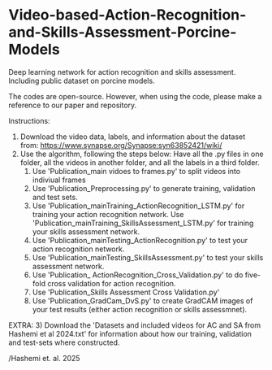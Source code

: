 # Video-based-Action-Recognition-and-Skills-Assessment-Porcine-Models
Deep learning network for action recognition and skills assessment. Including public dataset on porcine models.

The codes are open-source. However, when using the code, please make a reference to our paper and repository.

Instructions:

1) Download the video data, labels, and information about the dataset from: https://www.synapse.org/Synapse:syn63852421/wiki/
2) Use the algorithm, following the steps below:
   Have all the .py files in one folder, all the videos in another folder, and all the labels in a third folder.
   1) Use 'Publication_main vidoes to frames.py' to split videos into indiviual frames
   2) Use 'Publication_Preprocessing.py' to generate training, validation and test sets.
   3) Use 'Publication_mainTraining_ActionRecognition_LSTM.py' for training your action recognition network.
      Use 'Publication_mainTraining_SkillsAssessment_LSTM.py' for training your skills assessment network.
   4) Use 'Publication_mainTesting_ActionRecognition.py' to test your action recognition network.
   5) Use 'Publication_mainTesting_SkillsAssessment.py' to test your skills assessment network.
   6) Use 'Publication_ ActionRecognition_Cross_Validation.py' to do five-fold cross validation for action recognition.
   7) Use 'Publication_Skills Assessment Cross Validation.py'
   8) Use 'Publication_GradCam_DvS.py' to create GradCAM images of your test results (either action recognition or skills assessmnet).
      
EXTRA:
3) Download the 'Datasets and included videos for AC and SA from Hashemi et al 2024.txt' for information about how our training, validation and test-sets where constructed.

/Hashemi et. al. 2025
